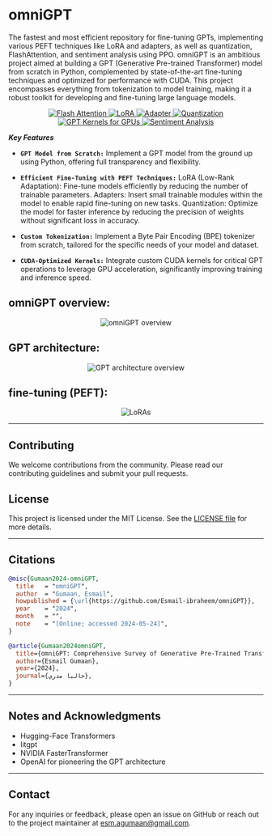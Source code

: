# omniGPT                
The fastest and most efficient repository for fine-tuning GPTs, implementing various PEFT techniques like LoRA and adapters, as well as quantization, FlashAttention, and sentiment analysis using PPO.
omniGPT is an ambitious project aimed at building a GPT (Generative Pre-trained Transformer) model from scratch in Python, complemented by state-of-the-art fine-tuning techniques and optimized for performance with CUDA. This project encompasses everything from tokenization to model training, making it a robust toolkit for developing and fine-tuning large language models.

<p align="center">
  <a href="#flash attention">
    <img src="https://img.shields.io/badge/Feature-flash%20attention-%23FFD700" alt="Flash Attention">
  </a>
  <a href="https://github.com/Esmail-ibraheem/omniGPT?tab=readme-ov-file#fine-tuning-peft">
    <img src="https://img.shields.io/badge/Feature-LoRA-%23FF7F50" alt="LoRA">
  </a>
  <a href="https://github.com/Esmail-ibraheem/omniGPT?tab=readme-ov-file#fine-tuning-peft">
    <img src="https://img.shields.io/badge/Feature-Adapter-%23FF7F50" alt="Adapter">
  </a>
  <a href="https://github.com/Esmail-ibraheem/omniGPT?tab=readme-ov-file#fine-tuning-peft">
    <img src="https://img.shields.io/badge/Feature-Quantization-%23FF7F50" alt="Quantization">
  </a>
  <a href="#GPT_kernels-for-GPUs">
    <img src="https://img.shields.io/badge/Feature-GPT_kernels%20for%20GPUs-%23228B22" alt="GPT Kernels for GPUs">
  </a>
  <a href="#Sentiment-Analysis">
    <img src="https://img.shields.io/badge/Feature-Sentiment%20Analysis-%23FFD700" alt="Sentiment Analysis">
  </a>
</p>





**_Key Features_**
- **`GPT Model from Scratch:`**
  Implement a GPT model from the ground up using Python, offering full transparency and flexibility.

- **`Efficient Fine-Tuning with PEFT Techniques:`**
  LoRA (Low-Rank Adaptation): Fine-tune models efficiently by reducing the number of trainable parameters.
  Adapters: Insert small trainable modules within the model to enable rapid fine-tuning on new tasks.
  Quantization: Optimize the model for faster inference by reducing the precision of weights without significant loss in accuracy.

- **`Custom Tokenization:`**
  Implement a Byte Pair Encoding (BPE) tokenizer from scratch, tailored for the specific needs of your model and dataset.

- **`CUDA-Optimized Kernels:`**
  Integrate custom CUDA kernels for critical GPT operations to leverage GPU acceleration, significantly improving training and inference speed.
  
## omniGPT overview:
<p align="center"> <img src="https://github.com/Esmail-ibraheem/omniGPT/blob/main/assets/omniGPT-architecture.drawio.svg" alt="omniGPT overview" ></p> 

## GPT architecture:
<p align="center"> <img src="https://github.com/Esmail-ibraheem/omniGPT/blob/main/assets/GPT.jpeg" alt="GPT architecture overview" ></p> 

## fine-tuning (PEFT):
<p align="center"> <img src="https://github.com/Esmail-ibraheem/omniGPT/blob/main/assets/LoRAoverview.jpeg" alt="LoRAs" ></p> 


---


## Contributing
We welcome contributions from the community. Please read our contributing guidelines and submit your pull requests.

## License
This project is licensed under the MIT License. See the [LICENSE file](https://github.com/Esmail-ibraheem/omniGPT?tab=MIT-1-ov-file#) for more details.

---

## Citations
```BibTex
@misc{Gumaan2024-omniGPT,
  title   = "omniGPT",
  author  = "Gumaan, Esmail",
  howpublished = {\url{https://github.com/Esmail-ibraheem/omniGPT}},
  year    = "2024",
  month   = "",
  note    = "[Online; accessed 2024-05-24]",
}
```

```BibTex
@article{Gumaan2024omniGPT,
  title={omniGPT: Comprehensive Survey of Generative Pre-Trained Transformers with PEFT and CUDA Optimization},
  author={Esmail Gumaan},
  year={2024},
  journal={حاليا مدري},
}

```

---

## Notes and Acknowledgments
- Hugging-Face Transformers
- litgpt 
- NVIDIA FasterTransformer
- OpenAI for pioneering the GPT architecture

---

## Contact
For any inquiries or feedback, please open an issue on GitHub or reach out to the project maintainer at esm.agumaan@gmail.com.
